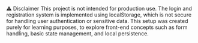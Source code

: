 ⚠️ Disclaimer
This project is not intended for production use.
The login and registration system is implemented using localStorage, which is not secure for handling user authentication or sensitive data.
This setup was created purely for learning purposes, to explore front-end concepts such as form handling, basic state management, and local persistence.
